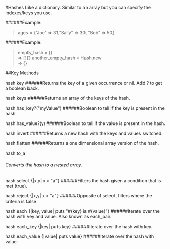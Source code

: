 #Hashes
Like a dictionary. Similar to an array but you can specify the indexes/keys you use.


######Example:

 > ages = {"Joe" => 31,"Sally" => 30, "Bob" => 50}  

######Example:

 > empty_hash = {}  
=> []{}
 > another_empty_hash = Hash.new  
=> {}

##Key Methods

hash.key
######Returns the key of a given occurrence or nil. Add ? to get a boolean back.

hash.keys
######Returns an array of the keys of the hash.

hash.has_key?("myValue")
######Boolean to tell if the key is present in the hash.

hash.has_value?(y)
######Boolean to tell if the value is present in the hash.

hash.invert
######Returns a new hash with the keys and values switched.

hash.flatten
######Returns a one dimensional array version of the hash.

hash.to_a
###### Converts the hash to a nested array.

hash.select {|x,y| x > "a"}
######Filters the hash given a condition that is met (true).

hash.reject {|x,y| x > "a"}
######Opposite of select, filters where the criteria is false

hash.each {|key, value| puts "#{key} is #{value}"}
######Iterate over the hash with key and value. Also known as each_pair.

hash.each_key {|key| puts key}
######Iterate over the hash with key.

hash.each_value {|value| puts value}
######Iterate over the hash with value.
